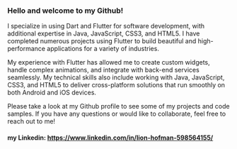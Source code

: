 ### Hello and welcome to my Github! 

I specialize in using Dart and Flutter for software development, with additional expertise in Java, JavaScript, CSS3, and HTML5. I have completed numerous projects using Flutter to build beautiful and high-performance applications for a variety of industries.

My experience with Flutter has allowed me to create custom widgets, handle complex animations, and integrate with back-end services seamlessly. My technical skills also include working with Java, JavaScript, CSS3, and HTML5 to deliver cross-platform solutions that run smoothly on both Android and iOS devices.

Please take a look at my Github profile to see some of my projects and code samples. If you have any questions or would like to collaborate, feel free to reach out to me!

#### my Linkedin: https://www.linkedin.com/in/lion-hofman-598564155/
